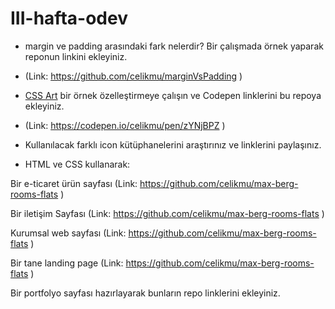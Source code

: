 # III-hafta-odev

- margin ve padding arasındaki fark nelerdir? Bir çalışmada örnek yaparak reponun linkini ekleyiniz.
- (Link: https://github.com/celikmu/marginVsPadding )

- [CSS Art](https://css-art.com/) bir örnek özelleştirmeye çalışın ve Codepen linklerini bu repoya ekleyiniz. 
- (Link: https://codepen.io/celikmu/pen/zYNjBPZ )

- Kullanılacak farklı icon kütüphanelerini araştırınız ve linklerini paylaşınız.

- HTML ve CSS kullanarak:

Bir e-ticaret ürün sayfası (Link: https://github.com/celikmu/max-berg-rooms-flats )

Bir iletişim Sayfası (Link: https://github.com/celikmu/max-berg-rooms-flats ) 

Kurumsal web sayfası (Link: https://github.com/celikmu/max-berg-rooms-flats ) 

Bir tane landing page (Link: https://github.com/celikmu/max-berg-rooms-flats ) 

Bir portfolyo sayfası hazırlayarak bunların repo linklerini ekleyiniz.
